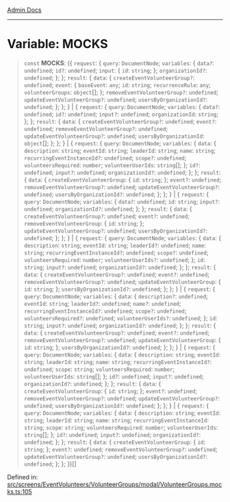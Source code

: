 [Admin Docs](/)

---

# Variable: MOCKS

> `const` **MOCKS**: (\{ `request`: \{ `query`: `DocumentNode`; `variables`: \{ `data?`: `undefined`; `id?`: `undefined`; `input`: \{ `id`: `string`; \}; `organizationId?`: `undefined`; \}; \}; `result`: \{ `data`: \{ `createEventVolunteerGroup?`: `undefined`; `event`: \{ `baseEvent`: `any`; `id`: `string`; `recurrenceRule`: `any`; `volunteerGroups`: `object`[]; \}; `removeEventVolunteerGroup?`: `undefined`; `updateEventVolunteerGroup?`: `undefined`; `usersByOrganizationId?`: `undefined`; \}; \}; \} \| \{ `request`: \{ `query`: `DocumentNode`; `variables`: \{ `data?`: `undefined`; `id?`: `undefined`; `input?`: `undefined`; `organizationId`: `string`; \}; \}; `result`: \{ `data`: \{ `createEventVolunteerGroup?`: `undefined`; `event?`: `undefined`; `removeEventVolunteerGroup?`: `undefined`; `updateEventVolunteerGroup?`: `undefined`; `usersByOrganizationId`: `object`[]; \}; \}; \} \| \{ `request`: \{ `query`: `DocumentNode`; `variables`: \{ `data`: \{ `description`: `string`; `eventId`: `string`; `leaderId`: `string`; `name`: `string`; `recurringEventInstanceId?`: `undefined`; `scope?`: `undefined`; `volunteersRequired`: `number`; `volunteerUserIds`: `string`[]; \}; `id?`: `undefined`; `input?`: `undefined`; `organizationId?`: `undefined`; \}; \}; `result`: \{ `data`: \{ `createEventVolunteerGroup`: \{ `id`: `string`; \}; `event?`: `undefined`; `removeEventVolunteerGroup?`: `undefined`; `updateEventVolunteerGroup?`: `undefined`; `usersByOrganizationId?`: `undefined`; \}; \}; \} \| \{ `request`: \{ `query`: `DocumentNode`; `variables`: \{ `data?`: `undefined`; `id`: `string`; `input?`: `undefined`; `organizationId?`: `undefined`; \}; \}; `result`: \{ `data`: \{ `createEventVolunteerGroup?`: `undefined`; `event?`: `undefined`; `removeEventVolunteerGroup`: \{ `id`: `string`; \}; `updateEventVolunteerGroup?`: `undefined`; `usersByOrganizationId?`: `undefined`; \}; \}; \} \| \{ `request`: \{ `query`: `DocumentNode`; `variables`: \{ `data`: \{ `description`: `string`; `eventId`: `string`; `leaderId?`: `undefined`; `name`: `string`; `recurringEventInstanceId?`: `undefined`; `scope?`: `undefined`; `volunteersRequired`: `number`; `volunteerUserIds?`: `undefined`; \}; `id`: `string`; `input?`: `undefined`; `organizationId?`: `undefined`; \}; \}; `result`: \{ `data`: \{ `createEventVolunteerGroup?`: `undefined`; `event?`: `undefined`; `removeEventVolunteerGroup?`: `undefined`; `updateEventVolunteerGroup`: \{ `id`: `string`; \}; `usersByOrganizationId?`: `undefined`; \}; \}; \} \| \{ `request`: \{ `query`: `DocumentNode`; `variables`: \{ `data`: \{ `description?`: `undefined`; `eventId`: `string`; `leaderId?`: `undefined`; `name?`: `undefined`; `recurringEventInstanceId?`: `undefined`; `scope?`: `undefined`; `volunteersRequired?`: `undefined`; `volunteerUserIds?`: `undefined`; \}; `id`: `string`; `input?`: `undefined`; `organizationId?`: `undefined`; \}; \}; `result`: \{ `data`: \{ `createEventVolunteerGroup?`: `undefined`; `event?`: `undefined`; `removeEventVolunteerGroup?`: `undefined`; `updateEventVolunteerGroup`: \{ `id`: `string`; \}; `usersByOrganizationId?`: `undefined`; \}; \}; \} \| \{ `request`: \{ `query`: `DocumentNode`; `variables`: \{ `data`: \{ `description`: `string`; `eventId`: `string`; `leaderId`: `string`; `name`: `string`; `recurringEventInstanceId?`: `undefined`; `scope`: `string`; `volunteersRequired`: `number`; `volunteerUserIds`: `string`[]; \}; `id?`: `undefined`; `input?`: `undefined`; `organizationId?`: `undefined`; \}; \}; `result`: \{ `data`: \{ `createEventVolunteerGroup`: \{ `id`: `string`; \}; `event?`: `undefined`; `removeEventVolunteerGroup?`: `undefined`; `updateEventVolunteerGroup?`: `undefined`; `usersByOrganizationId?`: `undefined`; \}; \}; \} \| \{ `request`: \{ `query`: `DocumentNode`; `variables`: \{ `data`: \{ `description`: `string`; `eventId`: `string`; `leaderId`: `string`; `name`: `string`; `recurringEventInstanceId`: `string`; `scope`: `string`; `volunteersRequired`: `number`; `volunteerUserIds`: `string`[]; \}; `id?`: `undefined`; `input?`: `undefined`; `organizationId?`: `undefined`; \}; \}; `result`: \{ `data`: \{ `createEventVolunteerGroup`: \{ `id`: `string`; \}; `event?`: `undefined`; `removeEventVolunteerGroup?`: `undefined`; `updateEventVolunteerGroup?`: `undefined`; `usersByOrganizationId?`: `undefined`; \}; \}; \})[]

Defined in: [src/screens/EventVolunteers/VolunteerGroups/modal/VolunteerGroups.mocks.ts:105](https://github.com/PalisadoesFoundation/talawa-admin/blob/main/src/screens/EventVolunteers/VolunteerGroups/modal/VolunteerGroups.mocks.ts#L105)
